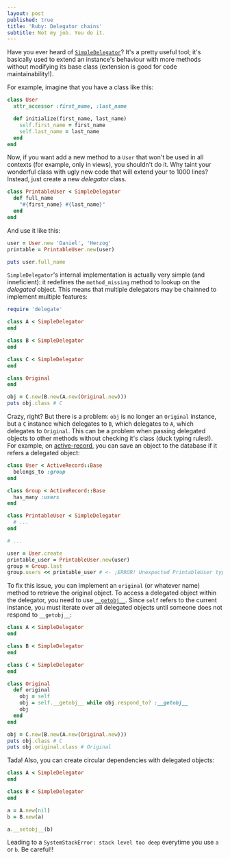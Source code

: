 ```yaml
---
layout: post
published: true
title: 'Ruby: Delegator chains'
subtitle: Not my job. You do it.
---
```

Have you ever heard of [`SimpleDelegator`](http://ruby-doc.org/stdlib-2.2.1/libdoc/delegate/rdoc/SimpleDelegator.html)? It's a pretty useful tool; it's basically used to extend an instance's behaviour with more methods without modifying its base class (extension is good for code maintainability!).

For example, imagine that you have a class like this:

```rb
class User
  attr_accessor :first_name, :last_name

  def initialize(first_name, last_name)
    self.first_name = first_name
    self.last_name = last_name
  end
end
```

Now, if you want add a new method to a `User` that won't be used in all contexts (for example, only in views), you shouldn't do it. Why taint your wonderful class with ugly new code that will extend your to 1000 lines? Instead, just create a new *delegator* class.

```rb
class PrintableUser < SimpleDelegator
  def full_name
    "#{first_name} #{last_name}"
  end
end
```

And use it like this:

```rb
user = User.new 'Daniel', 'Herzog'
printable = PrintableUser.new(user)

puts user.full_name
```

`SimpleDelegator`'s internal implementation is actually very simple (and inneficient): it redefines the `method_missing` method to lookup on the *delegated* object. This means that multiple delegators may be chainned to implement multiple features:

```rb
require 'delegate'

class A < SimpleDelegator
end

class B < SimpleDelegator
end

class C < SimpleDelegator
end

class Original
end

obj = C.new(B.new(A.new(Original.new)))
puts obj.class # C
```

Crazy, right? But there is a problem: `obj` is no longer an `Original` instance, but a `C` instance which delegates to `B`, which delegates to `A`, which delegates to `Original`. This can be a problem when passing delegated objects to other methods without checking it's class (duck typing rules!). For example, on [active-record](https://github.com/rails/rails/tree/master/activerecord), you can save an object to the database if it refers a delegated object:

```rb
class User < ActiveRecord::Base
  belongs_to :group
end

class Group < ActiveRecord::Base
  has_many :users
end

class PrintableUser < SimpleDelegator
  # ...
end

# ...

user = User.create
printable_user = PrintableUser.new(user)
group = Group.last
group.users << printable_user # <- ¡ERROR! Unexpected PrintableUser type, expected User.
```

To fix this issue, you can implement an `original` (or whatever name) method to retrieve the original object. To access a delegated object within the delegator, you need to use [`__getobj__`](http://ruby-doc.org/stdlib-2.2.1/libdoc/delegate/rdoc/SimpleDelegator.html#method-i-__getobj__). Since `self` refers to the current instance, you must iterate over all delegated objects until someone does not respond to `__getobj__`:

```rb
class A < SimpleDelegator
end

class B < SimpleDelegator
end

class C < SimpleDelegator
end

class Original
  def original
    obj = self
    obj = self.__getobj__ while obj.respond_to? :__getobj__
    obj
  end
end

obj = C.new(B.new(A.new(Original.new)))
puts obj.class # C
puts obj.original.class # Original
```

Tada! Also, you can create circular dependencies with delegated objects:

```rb
class A < SimpleDelegator
end

class B < SimpleDelegator
end

a = A.new(nil)
b = B.new(a)

a.__setobj__(b)
```

Leading to a `SystemStackError: stack level too deep` everytime you use `a` or `b`. Be careful!!
